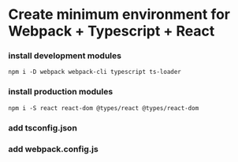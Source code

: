 # Create minimum environment for Webpack + Typescript + React

### install development modules
`npm i -D webpack webpack-cli typescript ts-loader`

### install production modules
`npm i -S react react-dom @types/react @types/react-dom`

### add tsconfig.json

### add webpack.config.js